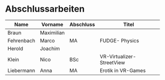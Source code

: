 # Abschlussarbeiten

| Name       | Vorname    | Abschluss | Titel                             |
|------------|------------|-----------|-----------------------------------|
| Braun      | Maximilian |           |                                   |
| Fehrenbach | Marco      | MA        | FUDGE- Physics                    |
| Herold     | Joachim    |           |                                   |
| Klein      | Nico       | BSc       | VR-Virtualizer-StreetView|
| Liebermann | Anna       | MA        | Erotik in VR-Games                |